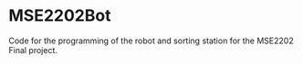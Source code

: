 # MSE2202Bot
Code for the programming of the robot and sorting station for the MSE2202 Final project.
